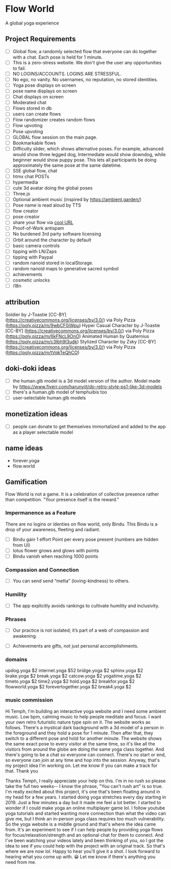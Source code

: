 # Flow World

A global yoga experience

## Project Requirements

* [ ] Global flow, a randomly selected flow that everyone can do together with a chat. Each pose is held for 1 minute.
* [ ] This is a zero-stress website. We don't give the user any opportunities to fail.
* [ ] NO LOGINS/ACCOUNTS. LOGINS ARE STRESSFUL.
* [ ] No ego, no vanity. No usernames, no reputation, no stored identities. 
* [ ] Yoga pose displays on screen
* [ ] pose name displays on screen
* [ ] Chat displays on screen
* [ ] Moderated chat
* [ ] Flows stored in db
* [ ] users can create flows
* [ ] Flow randomizer creates random flows
* [ ] Flow upvoting
* [ ] Pose upvoting
* [ ] GLOBAL flow session on the main page.
* [ ] Bookmarkable flows
* [ ] Difficulty slider, which shows alternative poses. For example, advanced would show three legged dog, Intermediate would show downdog, while beginner would show puppy pose. This lets all participants be doing approximately the same pose at the same datetime.
* [ ] SSE global flow, chat
* [ ] htmx chat POSTs
* [ ] hypermedia
* [ ] cute 3d avatar doing the global poses
* [ ] Three.js 
* [ ] Optional ambient music (inspired by https://ambient.garden/)
* [ ] Pose name is read aloud by TTS
* [ ] flow creator
* [ ] pose creator
* [ ] share your flow via [cool URL](https://www.w3.org/Provider/Style/URI)
* [ ] Proof-of-Work antispam
* [ ] No burdened 3rd party software licensing
* [ ] Orbit around the character by default
* [ ] basic camera controls
* [ ] tipping with LN/Zaps
* [ ] tipping with Paypal
* [ ] random nanoid stored in localStorage.
* [ ] random nanoid maps to generative sacred symbol
* [ ] achievements
* [ ] cosmetic unlocks
* [ ] i18n

## attribution

Soldier by J-Toastie [CC-BY] (https://creativecommons.org/licenses/by/3.0/) via Poly Pizza (https://poly.pizza/m/9wbCF0iWpu)
Hyper Casual Character by J-Toastie [CC-BY] (https://creativecommons.org/licenses/by/3.0/) via Poly Pizza (https://poly.pizza/m/6kFNcL9OnO)
Animated Human by Quaternius (https://poly.pizza/m/c3Ibh9I3udk)
Stylized Character by Zsky [CC-BY] (https://creativecommons.org/licenses/by/3.0/) via Poly Pizza (https://poly.pizza/m/tVqkTeQhCO)

## doki-doki ideas

* [ ] the human.glb model is a 3d model version of the author. Model made by https://www.fiverr.com/harunyiit/do-retro-style-ps1-like-3d-models
* [ ] there's a human.glb model of temphuibis too
* [ ] user-selectable human.glb models

## monetization ideas

* [ ] people can donate to get themselves immortalized and added to the app as a player selectable model


## name ideas

* forever.yoga
* flow.world


## Gamification

Flow World is not a game. It is a celebration of collective presence rather than competition. "Your presence itself is the reward."



### Impermanence as a Feature 

There are no logins or identies on flow world, only Bindu. This Bindu is a drop of your awareness, fleeting and radiant.

* [ ] Bindu gain 1 effort Point per every pose present (numbers are hidden from UI)
* [ ] lotus flower grows and glows with points
* [ ] Bindu vanish when reaching 1000 points

### Compassion and Connection

* [ ] You can send send “metta” (loving-kindness) to others.


### Humility

* [ ] The app explicitly avoids rankings to cultivate humility and inclusivity.

### Phrases

* [ ] Our practice is not isolated; it’s part of a web of compassion and awakening.
* [ ] Achievements are gifts, not just personal accomplishments.


### domains

updog.yoga $2
internet.yoga $52
bridge.yoga $2
sphinx.yoga $2
brake.yoga $2
break.yoga $2
catcow.yoga $2
yogatime.yoga $2
timeto.yoga $2
time2.yoga $2
hold.yoga $2
breakfor.yoga $2
flowworld.yoga $2
forevertogether.yoga $2
break4.yoga $2


### music commission

Hi Temph, I'm building an interactive yoga website and I need some ambient music. Low bpm, calming music to help people meditate and focus. I want your own retro futuristic nature type spin on it. The website works as follows. There's a mystical dark background with a 3d model of a person in the foreground and they hold a pose for 1 minute. Then after that, they switch to a different pose and hold for another minute. The website shows the same exact pose to every visitor at the same time, so it's like all the visitors from around the globe are doing the same yoga class together. And there's going to be a chat so everyone can connect. There's no start or end, so everyone can join at any time and hop into the session. Anyway, that's my project idea I'm working on. Let me know if you can make a track for that. Thank you

Thanks Temph, I really appreciate your help on this. I'm in no rush so please take the full two weeks-- I know the phrase, "You can't rush art" is so true. I'm really excited about this project, it's one that's been floating around in my head for a few years. I started doing yoga stretches every day starting in 2019. Just a few minutes a day but it made me feel a lot better. I started to wonder if I could make yoga an online multiplayer game lol. I follow youtube yoga tutorials and started wanting more connection than what the video can give me, but I think an in-person yoga class requires too much vulnerability. So the yoga website is a middle ground and that's where the idea came from. It's an experiment to see if I can help people by providing yoga flows for focus/relaxation/strength and an optional chat for them to connect. And I've been watching your videos lately and been thinking of you, so I got the idea to see if you could help with the project with an original track. So that's where we are now lol. Happy to hear you'll give it a shot. I look forward to hearing what you come up with. 😀 Let me know if there's anything you need from me.

